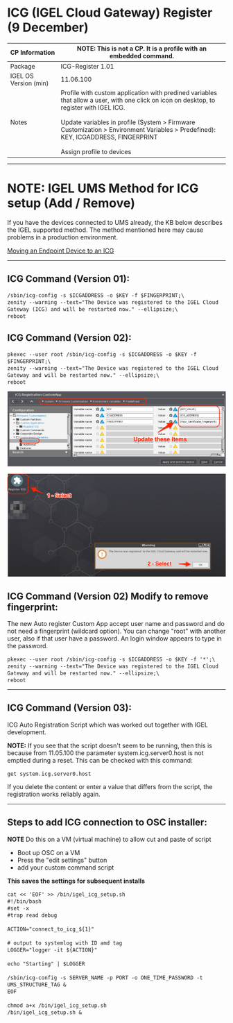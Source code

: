 # ICG (IGEL Cloud Gateway) Register (9 December)

|  CP Information | **NOTE:** This is not a CP. It is a profile with an embedded command.            |
|--------------------|------------|
| Package | ICG-Register 1.01 |
| IGEL OS Version (min) | 11.06.100 |
| Notes | Profile with custom application with predined variables that allow a user, with one click on icon on desktop, to register with IGEL ICG.  <br /><br /> Update variables in profile (System > Firmware Customization > Environment Variables > Predefined):  KEY, ICGADDRESS, FINGERPRINT <br /><br /> Assign profile to devices |

-----

# NOTE: IGEL UMS Method for ICG setup (Add / Remove)

If you have the devices connected to UMS already, the KB below describes the IGEL supported method. The method mentioned here may cause problems in a production environment.

[Moving an Endpoint Device to an ICG](https://kb.igel.com/igelicg-2.05/en/moving-an-endpoint-device-to-an-icg-57324473.html)

-----

## ICG Command (Version 01):
```{icg command}
/sbin/icg-config -s $ICGADDRESS -o $KEY -f $FINGERPRINT;\
zenity --warning --text="The Device was registered to the IGEL Cloud Gateway (ICG) and will be restarted now." --ellipsize;\
reboot
  ```

## ICG Command (Version 02):
```{icg command}
pkexec --user root /sbin/icg-config -s $ICGADDRESS -o $KEY -f $FINGERPRINT;\
zenity --warning --text="The Device was registered to the IGEL Cloud Gateway and will be restarted now." --ellipsize;\
reboot
  ```

![ICG Variables](images/icg_variables.png)

![ICG Register Custom App](images/icg_register_custom_app.png)

## ICG Command (Version 02) Modify to remove fingerprint:

The new Auto register Custom App accept user name and password and do not need a fingerprint (wildcard option). You can change "root" with another user, also if that user have a password. An login window appears to type in the password.

```{icg command}
pkexec --user root /sbin/icg-config -s $ICGADDRESS -o $KEY -f '*';\
zenity --warning --text="The Device was registered to the IGEL Cloud Gateway and will be restarted now." --ellipsize;\
reboot
  ```

------

## ICG Command (Version 03):

ICG Auto Registration Script which was worked out together with IGEL development.

**NOTE:** If you see that the script doesn't seem to be running, then this is because from 11.05.100 the parameter system.icg.server0.host is not emptied during a reset. This can be checked with this command:

 ```
get system.icg.server0.host
  ```

If you delete the content or enter a value that differs from the script, the registration works reliably again.

------

## Steps to add ICG connection to OSC installer:

**NOTE** Do this on a VM (virtual machine) to allow cut and paste of script

- Boot up OSC on a VM
- Press the "edit settings" button
- add your custom command script

**This saves the settings for subsequent installs**

```
cat << 'EOF' >> /bin/igel_icg_setup.sh
#!/bin/bash
#set -x
#trap read debug

ACTION="connect_to_icg_${1}"

# output to systemlog with ID amd tag
LOGGER="logger -it ${ACTION}"

echo "Starting" | $LOGGER

/sbin/icg-config -s SERVER_NAME -p PORT -o ONE_TIME_PASSWORD -t UMS_STRUCTURE_TAG &
EOF

chmod a+x /bin/igel_icg_setup.sh
/bin/igel_icg_setup.sh &
  ```
